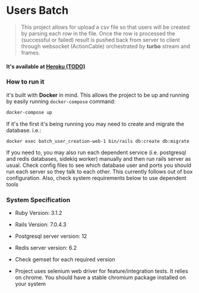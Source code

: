 # Users Batch

 > This project allows for upload a csv file so that users will be created by parsing each row in the file.
 > Once the row is processed the (successful or failed) result is pushed back from server to client through websocket (ActionCable)
 > orchestrated by **turbo** stream and frames.

#### It's available at [Heroku (TODO)](TODO)

### How to run it

it's built with **Docker** in mind. This allows the project to be up and running by easily running `docker-compose` command:

```zsh
docker-compose up
```

If it's the first it's being running you may need to create and migrate the database. i.e.:

```
docker exec batch_user_creation-web-1 bin/rails db:create db:migrate
```

If you need to, you may also run each dependent service (i.e. postgresql and redis databases, sidekiq worker) manually and then run rails server as usual. Check config files to see which database user and ports you should run each server so they talk to each other. This currently follows out of box configuration. Also, check system requirements below to use dependent tools

### System Specification

* Ruby Version: 3.1.2

* Rails Version: 7.0.4.3

* Postgresql server version: 12

* Redis server version: 6.2

* Check gemset for each required version

* Project uses selenium web driver for feature/integration tests. It relies on chrome. You should have a stable chromium package installed on your system

